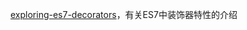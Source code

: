 
[exploring-es7-decorators](https://medium.com/google-developers/exploring-es7-decorators-76ecb65fb841)，有关ES7中装饰器特性的介绍

